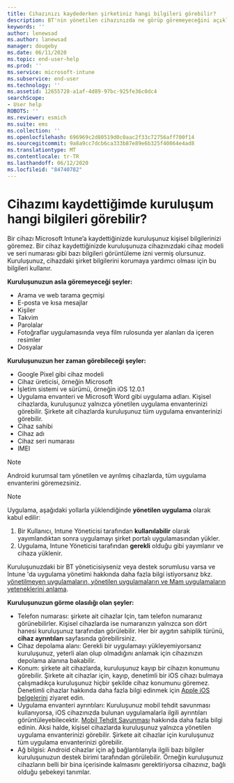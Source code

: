 ```yaml
---
title: Cihazınızı kaydederken şirketiniz hangi bilgileri görebilir?
description: BT'nin yönetilen cihazınızda ne görüp göremeyeceğini açıklar.
keywords: ''
author: lenewsad
ms.author: lanewsad
manager: dougeby
ms.date: 06/11/2020
ms.topic: end-user-help
ms.prod: ''
ms.service: microsoft-intune
ms.subservice: end-user
ms.technology: ''
ms.assetid: 12655728-a1af-4d89-97bc-925fe36c0dc4
searchScope:
- User help
ROBOTS: ''
ms.reviewer: esmich
ms.suite: ems
ms.collection: ''
ms.openlocfilehash: 696969c2d80519d0c0aac2f33c72756aff700f14
ms.sourcegitcommit: 9a8a9cc7dcb6ca333b87e89e6b325f40864e4ad8
ms.translationtype: MT
ms.contentlocale: tr-TR
ms.lasthandoff: 06/12/2020
ms.locfileid: "84740782"
---
```

# <a name="what-information-can-my-organization-see-when-i-enroll-my-device"></a>Cihazımı kaydettiğimde kuruluşum hangi bilgileri görebilir?

Bir cihazı Microsoft Intune’a kaydettiğinizde kuruluşunuz kişisel bilgilerinizi göremez. Bir cihaz kaydettiğinizde kuruluşunuza cihazınızdaki cihaz modeli ve seri numarası gibi bazı bilgileri görüntüleme izni vermiş olursunuz. Kuruluşunuz, cihazdaki şirket bilgilerini korumaya yardımcı olması için bu bilgileri kullanır.

**Kuruluşunuzun asla göremeyeceği şeyler:**

- Arama ve web tarama geçmişi
- E-posta ve kısa mesajlar
- Kişiler
- Takvim
- Parolalar
- Fotoğraflar uygulamasında veya film rulosunda yer alanları da içeren resimler
- Dosyalar

**Kuruluşunuzun her zaman görebileceği şeyler:**

- Google Pixel gibi cihaz modeli
- Cihaz üreticisi, örneğin Microsoft
- İşletim sistemi ve sürümü, örneğin iOS 12.0.1
- Uygulama envanteri ve Microsoft Word gibi uygulama adları. Kişisel cihazlarda, kuruluşunuz yalnızca yönetilen uygulama envanterinizi görebilir. Şirkete ait cihazlarda kuruluşunuz tüm uygulama envanterinizi görebilir.
- Cihaz sahibi
- Cihaz adı
- Cihaz seri numarası
- IMEI

 > [!NOTE]
 > Android kurumsal tam yönetilen ve ayrılmış cihazlarda, tüm uygulama envanterini göremezsiniz.
 
 > [!NOTE]
 > Uygulama, aşağıdaki yollarla yüklendiğinde **yönetilen uygulama** olarak kabul edilir:
 > 1. Bir Kullanıcı, Intune Yöneticisi tarafından **kullanılabilir** olarak yayımlandıktan sonra uygulamayı şirket portalı uygulamasından yükler.
 > 2. Uygulama, Intune Yöneticisi tarafından **gerekli** olduğu gibi yayımlanır ve cihaza yüklenir. 
 >
 > Kuruluşunuzdaki bir BT yöneticisiyseniz veya destek sorumlusu varsa ve Intune 'da uygulama yönetimi hakkında daha fazla bilgi istiyorsanız bkz. [yönetilmeyen uygulamaların, yönetilen uygulamaların ve Mam uygulamaların yeteneklerini anlama](https://techcommunity.microsoft.com/t5/enterprise-mobility-security/understanding-the-capabilities-of-unmanaged-apps-managed-apps/ba-p/249164).
    
**Kuruluşunuzun görme olasılığı olan şeyler:**

- Telefon numarası: şirkete ait cihazlar Için, tam telefon numaranız görünebilirler. Kişisel cihazlarda ise numaranızın yalnızca son dört hanesi kuruluşunuz tarafından görülebilir. Her bir aygıtın sahiplik türünü, **cihaz ayrıntıları** sayfasında görebilirsiniz.
- Cihaz depolama alanı: Gerekli bir uygulamayı yükleyemiyorsanız kuruluşunuz, yeterli alan olup olmadığını anlamak için cihazınızın depolama alanına bakabilir.  
- Konum: şirkete ait cihazlarda, kuruluşunuz kayıp bir cihazın konumunu görebilir. Şirkete ait cihazlar için, kayıp, denetimli bir iOS cihazı bulmaya çalışmadıkça kuruluşunuz hiçbir şekilde cihaz konumunu göremez. Denetimli cihazlar hakkında daha fazla bilgi edinmek için [Apple iOS belgelerini](https://go.microsoft.com/fwlink/?linkid=853816) ziyaret edin.  
- Uygulama envanteri ayrıntıları: Kuruluşunuz mobil tehdit savunması kullanıyorsa, iOS cihazınızda bulunan uygulamalarla ilgili ayrıntıları görüntüleyebilecektir. [Mobil Tehdit Savunması](set-up-mobile-threat-defense.md) hakkında daha fazla bilgi edinin. Aksi halde, kişisel cihazlarda kuruluşunuz yalnızca yönetilen uygulama envanterinizi görebilir. Şirkete ait cihazlar için kuruluşunuz tüm uygulama envanterinizi görebilir.
- Ağ bilgisi: Android cihazlar için ağ bağlantılarıyla ilgili bazı bilgiler kuruluşunuzun destek birimi tarafından görülebilir. Örneğin kuruluşunuz cihazların belli bir bina içerisinde kalmasını gerektiriyorsa cihazınız, bağlı olduğu şebekeyi tanımlar. 
